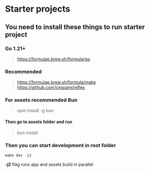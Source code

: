 # Starter projects

## You need to install these things to run starter project

### Go 1.21+
> https://formulae.brew.sh/formula/go

### Recommended
> https://formulae.brew.sh/formula/make <br>
> https://github.com/cespare/reflex <br>

### For assets recommended Bun
> npm install -g bun
#### Then go to assets folder and run
> bun install

### Then you can start development in root folder
```make dev -j2``` <br>

**-j2** flag runs app and assets build in parallel

